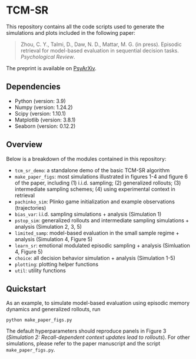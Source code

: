 # TCM-SR

This repository contains all the code scripts used to generate the simulations and plots included in the following paper:

> Zhou, C. Y., Talmi, D., Daw, N. D., Mattar, M. G. (in press). Episodic retrieval for model-based evaluation in sequential decision tasks. _Psychological Review_.

The preprint is available on [PsyArXiv](https://osf.io/preprints/psyarxiv/3sqjh).

## Dependencies

* Python (version: 3.9)
* Numpy (version: 1.24.2)
* Scipy (version: 1.10.1)
* Matplotlib (version: 3.8.1)
* Seaborn (version: 0.12.2)

## Overview

Below is a breakdown of the modules contained in this repository:

- `tcm_sr_demo`: a standalone demo of the basic TCM-SR algorithm
- `make_paper_figs`: most simulations illustrated in figures 1-4 and figure 6 of the paper, including (1) i.i.d. sampling; (2) generalized rollouts; (3) intermediate sampling schemes; (4) using experimental context in retrieval
- `pachinko_sim`: Plinko game initialization and example observations (trajectories)
- `bias_var`: i.i.d. sampling simulations + analysis (Simulation 1)
- `pstop_sim`: generalized rollouts and intermediate sampling simulations + analysis (Simulation 2, 3, 5)
- `limited_samp`: model-based evaluation in the small sample regime + analysis (Simulation 4, Figure 5)
- `learn_sr`: emotional modulated episodic sampling + analysis (Simluation 4, Figure 5)
- `choice`: all decision behavior simulation + analysis (Simulation 1-5)
- `plotting`: plotting helper functions
- `util`: utility functions

## Quickstart

As an example, to simulate model-based evaluation using episodic memory dynamics and generalized rollouts, run

`python make_paper_figs.py`

The default hyperparameters should reproduce panels in Figure 3 (_Simulation 2: Recall-dependent context updates lead to rollouts_). For other simulations, please refer to the paper manuscript and the script `make_paper_figs.py`.
